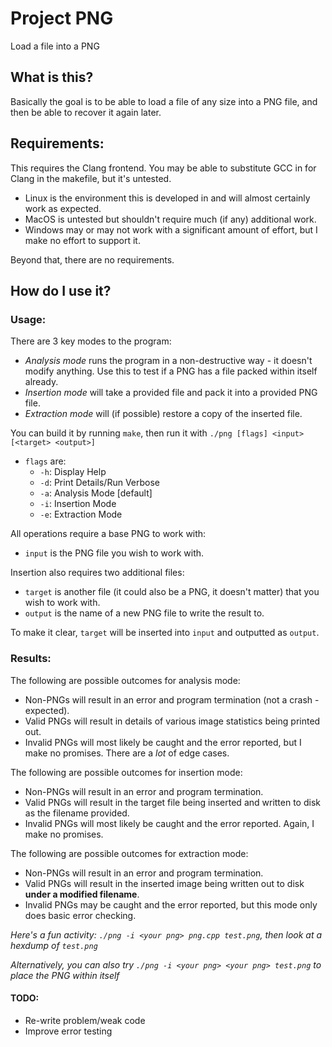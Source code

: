 # Project PNG
Load a file into a PNG

## What is this?
Basically the goal is to be able to load a file of any size into a PNG file, and then be able to recover it again later.
## Requirements:
This requires the Clang frontend. You may be able to substitute GCC in for Clang in the makefile, but it's untested.
* Linux is the environment this is developed in and will almost certainly work as expected.
* MacOS is untested but shouldn't require much (if any) additional work. 
* Windows may or may not work with a significant amount of effort, but I make no effort to support it. 

Beyond that, there are no requirements.

## How do I use it?
### Usage:
There are 3 key modes to the program:
* *Analysis mode* runs the program in a non-destructive way - it doesn't modify anything. Use this to test if a PNG has a file packed within itself already.
* *Insertion mode* will take a provided file and pack it into a provided PNG file.
* *Extraction mode* will (if possible) restore a copy of the inserted file.

You can build it by running `make`, then run it with `./png [flags] <input> [<target> <output>]`
* `flags` are:
	* `-h`: Display Help
	* `-d`: Print Details/Run Verbose
	* `-a`: Analysis Mode [default]
	* `-i`: Insertion Mode
	* `-e`: Extraction Mode

All operations require a base PNG to work with:
* `input` is the PNG file you wish to work with.

Insertion also requires two additional files:
* `target` is another file (it could also be a PNG, it doesn't matter) that you wish to work with.
* `output` is the name of a new PNG file to write the result to.

To make it clear, `target` will be inserted into `input` and outputted as `output`.

### Results:
The following are possible outcomes for analysis mode:
* Non-PNGs will result in an error and program termination (not a crash - expected).
* Valid PNGs will result in details of various image statistics being printed out.
* Invalid PNGs will most likely be caught and the error reported, but I make no promises. There are a *lot* of edge cases.

The following are possible outcomes for insertion mode:
* Non-PNGs will result in an error and program termination.
* Valid PNGs will result in the target file being inserted and written to disk as the filename provided.
* Invalid PNGs will most likely be caught and the error reported. Again, I make no promises.

The following are possible outcomes for extraction mode:
* Non-PNGs will result in an error and program termination.
* Valid PNGs will result in the inserted image being written out to disk **under a modified filename**.
* Invalid PNGs may be caught and the error reported, but this mode only does basic error checking.

*Here's a fun activity: `./png -i <your png> png.cpp test.png`, then look at a hexdump of `test.png`*

*Alternatively, you can also try `./png -i <your png> <your png> test.png` to place the PNG within itself*

#### TODO:
* Re-write problem/weak code
* Improve error testing
